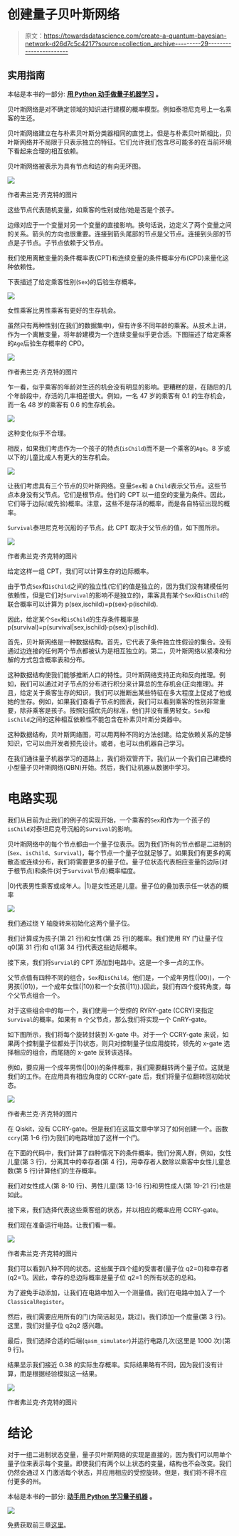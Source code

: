 # 创建量子贝叶斯网络

> 原文：<https://towardsdatascience.com/create-a-quantum-bayesian-network-d26d7c5c4217?source=collection_archive---------29----------------------->

## 实用指南

本帖是本书的一部分: [**用 Python 动手做量子机器学习**](https://www.pyqml.com/page?ref=medium_qbn&dest=/) **。**

贝叶斯网络是对不确定领域的知识进行建模的概率模型。例如泰坦尼克号上一名乘客的生还。

贝叶斯网络建立在与朴素贝叶斯分类器相同的直觉上。但是与朴素贝叶斯相比，贝叶斯网络并不局限于只表示独立的特征。它们允许我们包含尽可能多的在当前环境下看起来合理的相互依赖。

贝叶斯网络被表示为具有节点和边的有向无环图。

![](img/8a593905313a2e4ef929e34c17b48e65.png)

作者弗兰克·齐克特的图片

这些节点代表随机变量，如乘客的性别或他/她是否是个孩子。

边缘对应于一个变量对另一个变量的直接影响。换句话说，边定义了两个变量之间的关系。箭头的方向也很重要。连接到箭头尾部的节点是父节点。连接到头部的节点是子节点。子节点依赖于父节点。

我们使用离散变量的条件概率表(CPT)和连续变量的条件概率分布(CPD)来量化这种依赖性。

下表描述了给定乘客性别(`Sex`)的后验生存概率。

![](img/a331e5e6de59e739228fde33081b7bc4.png)

女性乘客比男性乘客有更好的生存机会。

虽然只有两种性别(在我们的数据集中)，但有许多不同年龄的乘客。从技术上讲，作为一个离散变量，将年龄建模为一个连续变量似乎更合适。下图描述了给定乘客的`Age`后验生存概率的 CPD。

![](img/8e4c7957f0bbbf90e10b189bf98f8fb6.png)

作者弗兰克·齐克特的图片

乍一看，似乎乘客的年龄对生还的机会没有明显的影响。更糟糕的是，在随后的几个年龄段中，存活的几率相差很大。例如，一名 47 岁的乘客有 0.1 的生存机会，而一名 48 岁的乘客有 0.6 的生存机会。

![](img/c4228d8414b337eae714fc9d28209e10.png)

这种变化似乎不合理。

相反，如果我们考虑作为一个孩子的特点(`isChild`)而不是一个乘客的`Age`。8 岁或以下的儿童比成人有更大的生存机会。

![](img/a687dbf4c49a6d63848801d1c85e66b6.png)

让我们考虑具有三个节点的贝叶斯网络。变量`Sex`和 a `Child`表示父节点。这些节点本身没有父节点。它们是根节点。他们的 CPT 以一组空的变量为条件。因此，它们等于边际(或先验)概率。注意，这些不是存活的概率，而是各自特征出现的概率。

`Survival`泰坦尼克号沉船的子节点。此 CPT 取决于父节点的值，如下图所示。

![](img/fd95d8c7045687de05c4081e6ae28b98.png)

作者弗兰克·齐克特的图片

给定这样一组 CPT，我们可以计算生存的边际概率。

由于节点`Sex`和`isChild`之间的独立性(它们的值是独立的，因为我们没有建模任何依赖性，但是它们对`Survival`的影响不是独立的)，乘客具有某个`Sex`和`isChild`的联合概率可以计算为 p(sex,ischild)=p(sex)⋅p(ischild).

因此，给定某个`Sex`和`isChild`的生存条件概率是 p(survival)=p(survival|sex,ischild)⋅p(sex)⋅p(ischild).

首先，贝叶斯网络是一种数据结构。首先，它代表了条件独立性假设的集合。没有通过边连接的任何两个节点都被认为是相互独立的。第二，贝叶斯网络以紧凑和分解的方式包含概率表和分布。

这种数据结构使我们能够推断人口的特性。贝叶斯网络支持正向和反向推理。例如，我们可以通过对子节点的分布进行积分来计算总的生存机会(正向推理)。并且，给定关于乘客生存的知识，我们可以推断出某些特征在多大程度上促成了他或她的生存。例如，如果我们查看子节点的图表，我们可以看到乘客的性别非常重要，除非乘客是孩子。按照妇孺优先的标准，他们并没有重男轻女。`Sex`和`isChild`之间的这种相互依赖性不能包含在朴素贝叶斯分类器中。

这种数据结构，贝叶斯网络图，可以用两种不同的方法创建。给定依赖关系的足够知识，它可以由开发者预先设计。或者，也可以由机器自己学习。

在我们通往量子机器学习的道路上，我们将双管齐下。我们从一个我们自己建模的小型量子贝叶斯网络(QBN)开始。然后，我们让机器从数据中学习。

# 电路实现

我们从目前为止我们的例子的实现开始，一个乘客的`Sex`和作为一个孩子的`isChild`对泰坦尼克号沉船的`Survival`的影响。

贝叶斯网络中的每个节点都由一个量子位表示。因为我们所有的节点都是二进制的(`Sex`、`isChild`、`Survival`)，每个节点一个量子位就足够了。如果我们有更多的离散态或连续分布，我们将需要更多的量子位。量子位状态代表相应变量的边际(对于根节点)和条件(对于`Survival`节点)概率幅度。

|0⟩代表男性乘客或成年人。|1⟩是女性还是儿童。量子位的叠加表示任一状态的概率

![](img/db9f437500f53852edf79cab98df49f1.png)

我们通过绕 Y 轴旋转来初始化这两个量子位。

我们计算成为孩子(第 21 行)和女性(第 25 行)的概率。我们使用 RY 门让量子位 q0(第 31 行)和 q1(第 34 行)代表这些边际概率。

接下来，我们将`Survial`的 CPT 添加到电路中。这是一个多一点的工作。

父节点值有四种不同的组合，`Sex`和`isChild`。他们是，一个成年男性(|00⟩)，一个男孩(|01⟩)，一个成年女性(|10⟩)和一个女孩(|11⟩).)因此，我们有四个旋转角度，每个父节点组合一个。

对于这些组合中的每一个，我们使用一个受控的 RYRY-gate (CCRY)来指定`Survival`的概率。如果有 n 个父节点，那么我们将实现一个 CnRY-gate。

如下图所示，我们将每个旋转封装到 X-gate 中。对于一个 CCRY-gate 来说，如果两个控制量子位都处于|1⟩状态，则只对控制量子位应用旋转，领先的 x-gate 选择相应的组合，而尾随的 x-gate 反转该选择。

例如，要应用一个成年男性(|00⟩)的条件概率，我们需要翻转两个量子位。这就是我们的工作。在应用具有相应角度的 CCRY-gate 后，我们将量子位翻转回初始状态。

![](img/ddcc390180a16bf75ef8c3518ece2c42.png)

作者弗兰克·齐克特的图片

在 Qiskit，没有 CCRY-gate。但是我们在这篇文章中学习了如何创建一个。函数`ccry`(第 1-6 行)为我们的电路增加了这样一个门。

在下面的代码中，我们计算了四种情况下的条件概率。我们分离人群，例如，女性儿童(第 3 行)，分离其中的幸存者(第 4 行)，用幸存者人数除以乘客中女性儿童总数(第 5 行)计算他们的生存概率。

我们对女性成人(第 8-10 行)、男性儿童(第 13-16 行)和男性成人(第 19-21 行)也是如此。

接下来，我们选择代表这些乘客组的状态，并以相应的概率应用 CCRY-gate。

我们现在准备运行电路。让我们看一看。

![](img/6dac9b39702810340d57dc78f2137065.png)

作者弗兰克·齐克特的图片

我们可以看到八种不同的状态。这些属于四个组的受害者(量子位 q2=0)和幸存者(q2=1)。因此，幸存的总边际概率是量子位 q2=1 的所有状态的总和。

为了避免手动添加，让我们在电路中加入一个测量值。我们在电路中加入了一个`ClassicalRegister`。

然后，我们需要应用所有的门(为简洁起见，跳过)。我们添加一个度量(第 3 行)。这里，我们对量子位 q2q2 感兴趣。

最后，我们选择合适的后端(`qasm_simulator`)并运行电路几次(这里是 1000 次)(第 9 行)。

结果显示我们接近 0.38 的实际生存概率。实际结果略有不同，因为我们没有计算，而是根据经验模拟这一结果。

![](img/7d652efb105d6db0e185a03cf0284105.png)

作者弗兰克·齐克特的图片

# 结论

对于一组二进制状态变量，量子贝叶斯网络的实现是直接的，因为我们可以用单个量子位来表示每个变量。即使我们有两个以上状态的变量，结构也不会改变。我们仍然会通过 X 门激活每个状态，并应用相应的受控旋转。但是，我们将不得不应付更多的州。

本帖是本书的一部分: [**动手用 Python 学习量子机器**](https://www.pyqml.com/page?ref=medium_qbn&dest=/) **。**

![](img/89a3586f6b18e3b603ac2126873b8bd4.png)

免费获取前三章[这里](https://www.pyqml.com/page?ref=medium_qbn&dest=/)。